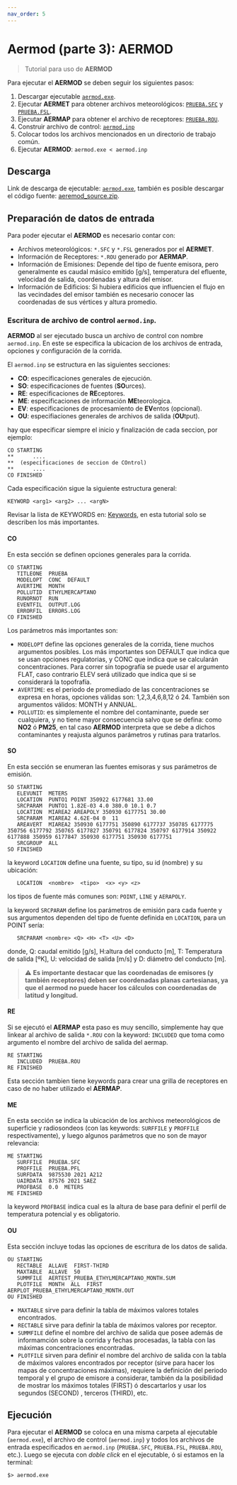 ```yaml
---
nav_order: 5
---
```

# Aermod (parte 3): AERMOD

> Tutorial para uso de **AERMOD**

Para ejecutar el **AERMOD** se deben seguir los siguientes pasos:
1. Descargar ejecutable [``aermod.exe``](https://gaftp.epa.gov/Air/aqmg/SCRAM/models/preferred/aermod/aermod_exe.zip).
2. Ejecutar **AERMET** para obtener archivos meteorológicos: [``PRUEBA.SFC``](archivos/aermod/PRUEBA.SFC) y [``PRUEBA.FSL``](archivos/aermod/PRUEBA.PFL).
3. Ejecutar **AERMAP** para obtener el archivo de receptores: [``PRUEBA.ROU``](archivos/aermod/PRUEBA.ROU).
4. Construir archivo de control: [``aermod.inp``](archivos/aermod/aermod.inp)
5. Colocar todos los archivos mencionados en un directorio de trabajo común.
6. Ejecutar **AERMOD**: ``aermod.exe < aermod.inp ``

## Descarga
Link de descarga de ejecutable: [``aermod.exe``](https://gaftp.epa.gov/Air/aqmg/SCRAM/models/preferred/aermod/aermod_exe.zip), también es posible descargar el código fuente: [aeremod_source.zip](https://gaftp.epa.gov/Air/aqmg/SCRAM/models/preferred/aermod/aermod_source.zip).

## Preparación de datos de entrada

Para poder ejecutar el **AERMOD** es necesario contar con:

+ Archivos meteorológicos: ``*.SFC`` y ``*.FSL`` generados por el **AERMET**.
+ Información de Receptores: ``*.ROU`` generado por **AERMAP**.
+ Información de Emisiones: Depende del tipo de fuente emisora, pero generalmente es caudal másico emitido [g/s], temperatura  del efluente, velocidad de salida, coordenadas y altura del emisor.
+ Información de Edificios: Si hubiera edificios que influencien el flujo en las vecindades del emisor también es necesario conocer las coordenadas de sus vértices y altura promedio.


### Escritura de archivo de control ``aermod.inp``.

**AERMOD** al ser ejecutado busca un archivo de control con nombre ``aermod.inp``. En este se especifica la ubicacion de los archivos de entrada, opciones y configuración de la corrida.

El ``aermod.inp`` se estructura en las siguientes secciones:
+ **CO**: especificaciones generales de ejecución.
+ **SO**: especificaciones de fuentes (**SO**urces).
+ **RE**: especificaciones de **RE**ceptores.
+ **ME**: especificaciones de información **ME**teorologica.
+ **EV**: especificaciones de procesamiento de **EV**entos (opcional).
+ **OU**: especifiaciones generales de archivos de salida (**OU**tput).

hay que especificar siempre el inicio y finalización de cada seccion, por ejemplo:

```
CO STARTING
**      ....
**	(especificaciones de seccion de COntrol)
**      ....
CO FINISHED
```

Cada especificación sigue la siguiente estructura general:

```
KEYWORD <arg1> <arg2> ... <argN>
```

Revisar la lista de KEYWORDS en: [Keywords](refs/KEYWORDSaermod.md), en esta tutorial solo se describen los más importantes.


#### **CO**

En esta sección se definen opciones generales para la corrida.

```
CO STARTING
   TITLEONE  PRUEBA
   MODELOPT  CONC  DEFAULT
   AVERTIME  MONTH 
   POLLUTID  ETHYLMERCAPTANO
   RUNORNOT  RUN
   EVENTFIL  OUTPUT.LOG
   ERRORFIL  ERRORS.LOG
CO FINISHED 
```
Los parámetros más importantes son:
+ ``MODELOPT`` define las opciones generales de la corrida, tiene muchos argumentos posibles. Los más importantes son DEFAULT que indica que se usan opciones regulatorias, y CONC que indica que se calcularán concentraciones. Para correr sin topografía se puede usar el argumento FLAT, caso contrario ELEV será utilizado que indica que si se considerará la topofrafía.
+ ``AVERTIME``: es el periodo de promediado de las concentraciones se expresa en horas, opciones válidas son: 1,2,3,4,6,8,12 ó 24. También son argumentos válidos: MONTH y ANNUAL.
+ ``POLLUTID``: es simplemente el nombre del contaminante, puede ser cualquiera, y no tiene mayor consecuencia salvo que se defina: como **NO2** ó **PM25**, en tal caso **AERMOD** interpreta que se debe a dichos contaminantes y reajusta algunos parámetros y rutinas para tratarlos.


#### **SO**

En esta sección se enumeran las fuentes emisoras y sus parámetros de emisión.

```
SO STARTING
   ELEVUNIT  METERS
   LOCATION  PUNTO1 POINT 350922 6177681 33.00
   SRCPARAM  PUNTO1 1.82E-03 4.0 380.0 10.1 0.7
   LOCATION  MIAREA2 AREAPOLY 350930 6177751 30.00
   SRCPARAM  MIAREA2 4.62E-04 0  11
   AREAVERT  MIAREA2 350930 6177751 350890 6177737 350785 6177775 350756 6177792 350765 6177827 350791 6177824 350797 6177914 350922 6177888 350959 6177847 350930 6177751 350930 6177751
   SRCGROUP  ALL 
SO FINISHED
```

la keyword ``LOCATION`` define una fuente, su tipo, su id (nombre) y su ubicación:
```
   LOCATION  <nombre>  <tipo>  <x> <y> <z>
```
los tipos de fuente más comunes son: ``POINT``, ``LINE`` y ``AERAPOLY``.

la keyword ``SRCPARAM`` define los parámetros de emisión para cada fuente y sus argumentos dependen del tipo de fuente definida en ``LOCATION``, para un POINT sería:

```
   SRCPARAM <nombre> <Q> <H> <T> <U> <D>
```
donde, Q: caudal emitido [g/s], H:altura del conducto [m], T: Temperatura de salida [ºK], U: velocidad de salida [m/s] y D: diámetro del conducto [m].


> :warning: **Es importante destacar que las coordenadas de emisores (y también receptores) deben ser coordenadas planas cartesianas, ya que el aermod no puede hacer los cálculos con coordenadas de latitud y longitud.**


#### **RE**

Si se ejecutó el **AERMAP** esta paso es muy sencillo, simplemente hay que linkear al archivo de salida ``*.ROU`` con la keyword: ``INCLUDED`` que toma como argumento el nombre del archivo de salida del aermap.

```
RE STARTING
   INCLUDED  PRUEBA.ROU
RE FINISHED 
```

Esta sección tambien tiene keywords para crear una grilla de receptores en caso de no haber utilizado el **AERMAP**.


#### **ME**

En esta sección se indica la ubicación de los archivos meteorológicos de superficie y radiosondeos (con las keywords: ``SURFFILE`` y ``PROFFILE`` respectivamente), y luego algunos parámetros que no son de mayor relevancia:

```
ME STARTING  
   SURFFILE  PRUEBA.SFC
   PROFFILE  PRUEBA.PFL
   SURFDATA  9875530 2021 A212
   UAIRDATA  87576 2021 SAEZ
   PROFBASE  0.0  METERS
ME FINISHED  
```

la keyword ``PROFBASE`` indica cual es la altura de base para definir el perfil de temperatura potencial y es obligatorio.


#### **OU**
Esta sección incluye todas las opciones de escritura de los datos de salida.

```
OU STARTING  
   RECTABLE  ALLAVE  FIRST-THIRD
   MAXTABLE  ALLAVE  50
   SUMMFILE  AERTEST_PRUEBA_ETHYLMERCAPTANO_MONTH.SUM
   PLOTFILE  MONTH  ALL  FIRST  AERPLOT_PRUEBA_ETHYLMERCAPTANO_MONTH.OUT
OU FINISHED
```

+ ``MAXTABLE`` sirve para definir la tabla de máximos valores totales encontrados.
+ ``RECTABLE`` sirve para definir la tabla de máximos valores por receptor.
+ ``SUMMFILE`` define el nombre del archivo de salida que posee además de informamción sobre la corrida y fechas procesadas, la tabla con las máximas concentraciones encontradas.
+ ``PLOTFILE`` sirven para definir el nombre del archivo de salida con la tabla de máximos valores encontrados por receptor (sirve para hacer los mapas de concentraciones máximas), requiere la definición del periodo temporal y el grupo de emisore a considerar, también da la posibilidad de  mostrar los máximos totales (FIRST) ó descartarlos y usar los segundos (SECOND) , terceros (THIRD), etc.



## Ejecución

Para ejecutar el **AERMOD** se coloca en una misma carpeta al ejecutable (``aermod.exe``), el archivo de control (``aermod.inp``) y todos los archivos de entrada especificados en ``aermod.inp`` (``PRUEBA.SFC``, ``PRUEBA.FSL``, ``PRUEBA.ROU``, etc.). Luego se ejecuta con *doble click* en el ejecutable, ó si estamos en la terminal:

```console
$> aermod.exe
```



